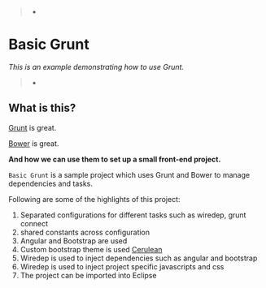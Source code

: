 > -
# Basic Grunt
*This is an example demonstrating how to use Grunt.*
>
> -

## What is this?
[Grunt](http://gruntjs.com) is great.

[Bower](http://bower.io) is great.

**And how we can use them to set up a small front-end project.**

`Basic Grunt` is a sample project which uses Grunt and Bower to manage dependencies and tasks.

Following are some of the highlights of this project:
1. Separated configurations for different tasks such as wiredep, grunt connect 
2. shared constants across configuration 
3. Angular and Bootstrap are used 
4. Custom bootstrap theme is used [Cerulean](http://bootswatch.com) 
5. Wiredep is used to inject dependencies such as angular and bootstrap 
6. Wiredep is used to inject project specific javascripts and css 
7. The project can be imported into Eclipse 
